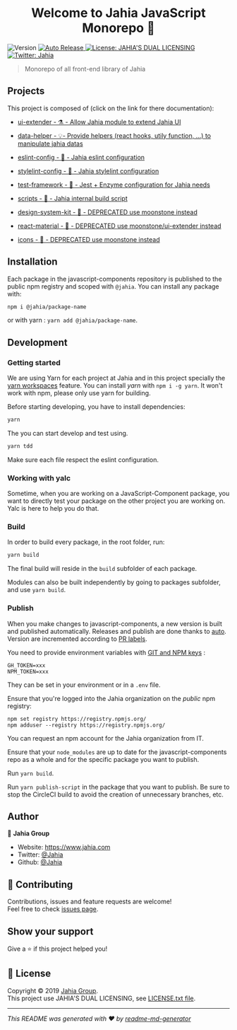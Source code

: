 <h1 align="center">Welcome to Jahia JavaScript Monorepo 👋</h1>
<p>
  <img alt="Version" src="https://img.shields.io/badge/version-1.0.0-blue.svg?cacheSeconds=2592000" />
  <a href="https://github.com/intuit/auto">
    <img src="https://camo.githubusercontent.com/ef8d9d752768e40279d415d31cd5d23b30dd0894/68747470733a2f2f696d672e736869656c64732e696f2f62616467652f72656c656173652d6175746f2e7376673f636f6c6f72413d38383838383826636f6c6f72423d394230363541266c6162656c3d6175746f" alt="Auto Release" data-canonical-src="https://img.shields.io/badge/release-auto.svg?colorA=888888&amp;colorB=9B065A&amp;label=auto" style="max-width:100%;">
  </a>
  <a href="./LICENSE.txt" target="_blank">
    <img alt="License: JAHIA'S DUAL LICENSING" src="https://img.shields.io/badge/JAHIA'S DUAL LICENSING-yellow.svg" />
  </a>
  <a href="https://twitter.com/Jahia" target="_blank">
    <img alt="Twitter: Jahia" src="https://img.shields.io/twitter/follow/Jahia.svg?style=social" />
  </a>

</p>

> Monorepo of all front-end library of Jahia

## Projects

This project is composed of (click on the link for there documentation):

- [ui-extender - ⚗ - Allow Jahia module to extend Jahia UI](./packages/ui-extender)
- [data-helper - 💡- Provide helpers (react hooks, utily function, ...) to manipulate jahia datas](./packages/data-helper)

- [eslint-config - 🔧 - Jahia eslint configuration](./packages/eslint-config)
- [stylelint-config - 🔧 - Jahia stylelint configuration](./packages/stylelint-config)
- [test-framework - 🔧 - Jest + Enzyme configuration for Jahia needs](./packages/test-framework)
- [scripts - 🔧 - Jahia internal build script](./packages/scripts)

- [design-system-kit - 💩 - DEPRECATED use moonstone instead](./packages/design-system-kit)
- [react-material - 💩 - DEPRECATED use moonstone/ui-extender instead](./packages/react-material)
- [icons - 💩 - DEPRECATED use moonstone instead](./packages/icons)

## Installation

Each package in the javascript-components repository is published to the public npm registry and scoped with `@jahia`.
You can install any package with:

```sh
npm i @jahia/package-name
```

or with yarn : `yarn add @jahia/package-name`.

## Development

### Getting started

We are using Yarn for each project at Jahia and in this project specially the [yarn workspaces](https://yarnpkg.com/lang/en/docs/workspaces/) feature. You can install *yarn* with `npm i -g yarn`.
It won't work with npm, please only use yarn for building.

Before starting developing, you have to install dependencies:

```sh
yarn
```

The you can start develop and test using.

```sh
yarn tdd
```

Make sure each file respect the eslint configuration.

### Working with yalc

Sometime, when you are working on a JavaScript-Component package, you want to directly test your package on the other project you are working on. Yalc is here to help you do that.

### Build

In order to build every package, in the root folder, run:

```sh
yarn build
```

The final build will reside in the `build` subfolder of each package.

Modules can also be built independently by going to packages subfolder, and use `yarn build`.


### Publish

When you make changes to javascript-components, a new version is built and published automatically. Releases and
publish are done thanks to [auto](https://intuit.github.io/auto/). Version are incremented according to
[PR labels](https://intuit.github.io/auto/pages/autorc.html#labels).


You need to provide environment variables with [GIT and NPM keys](https://intuit.github.io/auto/pages/getting-started.html#2.-environment-variables) :
```
GH_TOKEN=xxx
NPM_TOKEN=xxx
```
They can be set in your environment or in a `.env` file.

Ensure that you're logged into the Jahia organization on the *public* npm registry:
```
npm set registry https://registry.npmjs.org/
npm adduser --registry https://registry.npmjs.org/
```
You can request an npm account for the Jahia organization from IT.

Ensure that your `node_modules` are up to date for the javascript-components repo as a whole and for the specific package you want to publish.

Run `yarn build`.

Run `yarn publish-script` in the package that you want to publish. Be sure to stop the CircleCI build to avoid the creation of unnecessary branches, etc.

## Author

👤 **Jahia Group**

* Website: https://www.jahia.com
* Twitter: [@Jahia](https://twitter.com/Jahia)
* Github: [@Jahia](https://github.com/Jahia)

## 🤝 Contributing

Contributions, issues and feature requests are welcome!<br />Feel free to check [issues page](https://jira.jahia.org/).

## Show your support

Give a ⭐️ if this project helped you!

## 📝 License

Copyright © 2019 [Jahia Group](https://github.com/Jahia).<br />
This project use JAHIA'S DUAL LICENSING, see [LICENSE.txt file](./LICENSE.txt).

***
_This README was generated with ❤️ by [readme-md-generator](https://github.com/kefranabg/readme-md-generator)_
